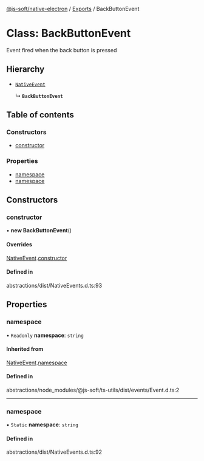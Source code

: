 [@js-soft/native-electron](../README.md) / [Exports](../modules.md) / BackButtonEvent

# Class: BackButtonEvent

Event fired when the back button is pressed

## Hierarchy

-   [`NativeEvent`](NativeEvent.md)

    ↳ **`BackButtonEvent`**

## Table of contents

### Constructors

-   [constructor](BackButtonEvent.md#constructor)

### Properties

-   [namespace](BackButtonEvent.md#namespace)
-   [namespace](BackButtonEvent.md#namespace)

## Constructors

### constructor

• **new BackButtonEvent**()

#### Overrides

[NativeEvent](NativeEvent.md).[constructor](NativeEvent.md#constructor)

#### Defined in

abstractions/dist/NativeEvents.d.ts:93

## Properties

### namespace

• `Readonly` **namespace**: `string`

#### Inherited from

[NativeEvent](NativeEvent.md).[namespace](NativeEvent.md#namespace)

#### Defined in

abstractions/node_modules/@js-soft/ts-utils/dist/events/Event.d.ts:2

---

### namespace

▪ `Static` **namespace**: `string`

#### Defined in

abstractions/dist/NativeEvents.d.ts:92
